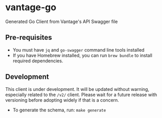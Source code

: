 # vantage-go
Generated Go Client from Vantage's API Swagger file

## Pre-requisites
- You must have `jq` and `go-swagger` command line tools installed
- If you have Homebrew installed, you can run `brew bundle` to install required dependencies.

## Development
This client is under development. It will be updated without warning, especially related to the `/v2/` client. Please wait for a future release with versioning before adopting widely if that is a concern.

- To generate the schema, run: `make generate`